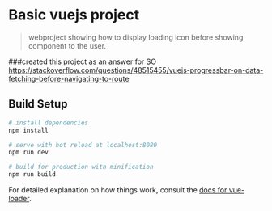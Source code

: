 # Basic vuejs project

> webproject showing how to display loading icon before showing component to the user.

###created this project as an answer for SO https://stackoverflow.com/questions/48515455/vuejs-progressbar-on-data-fetching-before-navigating-to-route

## Build Setup

``` bash
# install dependencies
npm install

# serve with hot reload at localhost:8080
npm run dev

# build for production with minification
npm run build
```

For detailed explanation on how things work, consult the [docs for vue-loader](http://vuejs.github.io/vue-loader).
